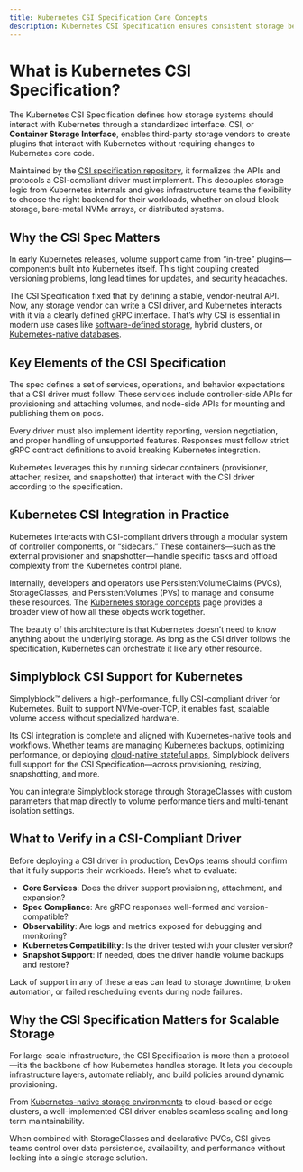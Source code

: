 ```yaml
---
title: Kubernetes CSI Specification Core Concepts
description: Kubernetes CSI Specification ensures consistent storage behavior across CSI drivers by enforcing implementation of core RPCs.
---
```

# What is Kubernetes CSI Specification?

The Kubernetes CSI Specification defines how storage systems should interact with Kubernetes through a standardized interface. CSI, or **Container Storage Interface**, enables third-party storage vendors to create plugins that interact with Kubernetes without requiring changes to Kubernetes core code.

Maintained by the [CSI specification repository](https://github.com/container-storage-interface/spec), it formalizes the APIs and protocols a CSI-compliant driver must implement. This decouples storage logic from Kubernetes internals and gives infrastructure teams the flexibility to choose the right backend for their workloads, whether on cloud block storage, bare-metal NVMe arrays, or distributed systems.

## Why the CSI Spec Matters

In early Kubernetes releases, volume support came from “in-tree” plugins—components built into Kubernetes itself. This tight coupling created versioning problems, long lead times for updates, and security headaches.

The CSI Specification fixed that by defining a stable, vendor-neutral API. Now, any storage vendor can write a CSI driver, and Kubernetes interacts with it via a clearly defined gRPC interface. That’s why CSI is essential in modern use cases like [software-defined storage](https://www.simplyblock.io/use-cases/software-defined-storage/), hybrid clusters, or [Kubernetes-native databases](https://www.simplyblock.io/use-cases/database-on-kubernetes/).

## Key Elements of the CSI Specification

The spec defines a set of services, operations, and behavior expectations that a CSI driver must follow. These services include controller-side APIs for provisioning and attaching volumes, and node-side APIs for mounting and publishing them on pods.

Every driver must also implement identity reporting, version negotiation, and proper handling of unsupported features. Responses must follow strict gRPC contract definitions to avoid breaking Kubernetes integration.

Kubernetes leverages this by running sidecar containers (provisioner, attacher, resizer, and snapshotter) that interact with the CSI driver according to the specification.

## Kubernetes CSI Integration in Practice

Kubernetes interacts with CSI-compliant drivers through a modular system of controller components, or “sidecars.” These containers—such as the external provisioner and snapshotter—handle specific tasks and offload complexity from the Kubernetes control plane.

Internally, developers and operators use PersistentVolumeClaims (PVCs), StorageClasses, and PersistentVolumes (PVs) to manage and consume these resources. The [Kubernetes storage concepts](https://kubernetes.io/docs/concepts/storage/) page provides a broader view of how all these objects work together.

The beauty of this architecture is that Kubernetes doesn’t need to know anything about the underlying storage. As long as the CSI driver follows the specification, Kubernetes can orchestrate it like any other resource.

## Simplyblock CSI Support for Kubernetes

Simplyblock™ delivers a high-performance, fully CSI-compliant driver for Kubernetes. Built to support NVMe-over-TCP, it enables fast, scalable volume access without specialized hardware.

Its CSI integration is complete and aligned with Kubernetes-native tools and workflows. Whether teams are managing [Kubernetes backups](https://www.simplyblock.io/use-cases/kubernetes-backup/), optimizing performance, or deploying [cloud-native stateful apps](https://www.simplyblock.io/use-cases/database-on-kubernetes/), Simplyblock delivers full support for the CSI Specification—across provisioning, resizing, snapshotting, and more.

You can integrate Simplyblock storage through StorageClasses with custom parameters that map directly to volume performance tiers and multi-tenant isolation settings.

## What to Verify in a CSI-Compliant Driver

Before deploying a CSI driver in production, DevOps teams should confirm that it fully supports their workloads. Here’s what to evaluate:

- **Core Services**: Does the driver support provisioning, attachment, and expansion?
- **Spec Compliance**: Are gRPC responses well-formed and version-compatible?
- **Observability**: Are logs and metrics exposed for debugging and monitoring?
- **Kubernetes Compatibility**: Is the driver tested with your cluster version?
- **Snapshot Support**: If needed, does the driver handle volume backups and restore?

Lack of support in any of these areas can lead to storage downtime, broken automation, or failed rescheduling events during node failures.

## Why the CSI Specification Matters for Scalable Storage

For large-scale infrastructure, the CSI Specification is more than a protocol—it’s the backbone of how Kubernetes handles storage. It lets you decouple infrastructure layers, automate reliably, and build policies around dynamic provisioning.

From [Kubernetes-native storage environments](https://www.simplyblock.io/supported-environments/kubernetes-storage/) to cloud-based or edge clusters, a well-implemented CSI driver enables seamless scaling and long-term maintainability.

When combined with StorageClasses and declarative PVCs, CSI gives teams control over data persistence, availability, and performance without locking into a single storage solution.
